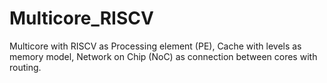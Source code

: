 # Multicore_RISCV
Multicore with RISCV as Processing element (PE), Cache with levels as memory model, Network on Chip (NoC) as connection between cores with routing.
